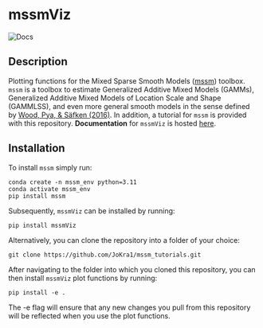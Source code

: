 # mssmViz

![Docs](https://github.com/jokra1/mssm_tutorials/actions/workflows/documentation.yml/badge.svg?branch=main)

## Description

Plotting functions for the Mixed Sparse Smooth Models ([mssm](https://github.com/JoKra1/mssm)) toolbox. ``mssm`` is a toolbox to estimate Generalized Additive Mixed Models (GAMMs), Generalized Additive Mixed Models of Location Scale and Shape (GAMMLSS), and even more general smooth models in the sense defined by [Wood, Pya, & Säfken (2016)](https://doi.org/10.1080/01621459.2016.1180986). In addition, a tutorial for ``mssm`` is provided with this repository. **Documentation** for ``mssmViz``  is hosted [here](https://jokra1.github.io/mssm_tutorials/index.html).

## Installation

To install ``mssm`` simply run:

```
conda create -n mssm_env python=3.11
conda activate mssm_env
pip install mssm
```

Subsequently, ``mssmViz`` can be installed by running:

```
pip install mssmViz
```

Alternatively, you can clone the repository into a folder of your choice:

```
git clone https://github.com/JoKra1/mssm_tutorials.git
```

After navigating to the folder into which you cloned this repository, you can then install `mssmViz` plot functions
by running:

```
pip install -e .
```

The -e flag will ensure that any new changes you pull from this repository will be reflected when you use the plot functions.